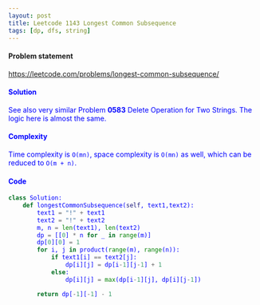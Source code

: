 ```yaml
---
layout: post
title: Leetcode 1143 Longest Common Subsequence
tags: [dp, dfs, string]
---
```


#### Problem statement

<a href="https://leetcode.com/problems/longest-common-subsequence/"> <font color = blue>https://leetcode.com/problems/longest-common-subsequence/

#### Solution
See also very similar Problem **0583** Delete Operation for Two Strings. The logic here is almost the same.

#### Complexity
Time complexity is `O(mn)`, space complexity is `O(mn)` as well, which can be reduced to `O(m + n)`.

#### Code
```python
class Solution:
    def longestCommonSubsequence(self, text1,text2):
        text1 = "!" + text1
        text2 = "!" + text2
        m, n = len(text1), len(text2)
        dp = [[0] * n for _ in range(m)]
        dp[0][0] = 1
        for i, j in product(range(m), range(n)):
            if text1[i] == text2[j]:
                dp[i][j] = dp[i-1][j-1] + 1
            else:
                dp[i][j] = max(dp[i-1][j], dp[i][j-1])

        return dp[-1][-1] - 1
```

